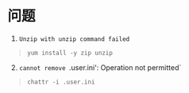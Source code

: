 # 问题

1. `Unzip with unzip command failed`
> `yum install -y zip unzip`

2. `cannot remove `.user.ini': Operation not permitted`
> `chattr -i .user.ini`